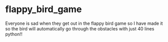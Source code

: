 # flappy_bird_game
Everyone is sad when they get out in the flappy bird game so I have made it so the bird will automatically go through the obstacles with just 40 lines python!!
